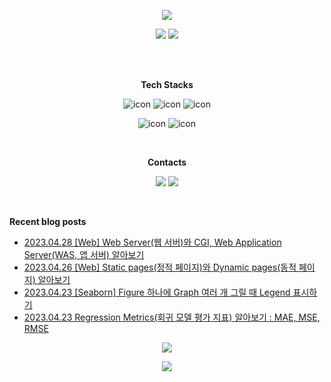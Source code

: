 <p align="center">
<img src="https://capsule-render.vercel.app/api?&type=waving&color=timeAuto&height=180&section=header&text=JS's%20Hub&fontSize=50&animation=fadeIn&fontAlignY=45" />
</p>

<p align="center">
<img src="https://github-readme-stats-git-master-woodywarhol9.vercel.app/api?username=woodywarhol9&show_icons=true&theme=dark">
<a href= "https://solved.ac/woodywarhol9"><img src="http://mazassumnida.wtf/api/generate_badge?boj=woodywarhol9"></a>

</p>

<br>
<br>

<p align="center">
<b>Tech Stacks</b>
</p>

<p align="center">
<img alt= "icon", src ="https://img.shields.io/badge/python-3776AB?style=flat&logo=python&logoColor=white">
<img alt= "icon", src ="https://img.shields.io/badge/mysql-4479A1?style=flat&logo=mysql&logoColor=white">
<img alt= "icon", src ="https://img.shields.io/badge/fastapi-009688?style=flat&logo=fastapi&logoColor=white">
</p>

<p align="center">
<img alt= "icon", src ="https://img.shields.io/badge/pytorch-EE4C2C?style=flat&logo=pytorch&logoColor=white">
<img alt= "icon", src ="https://img.shields.io/badge/pytorchlightning-792EE5?style=flat&logo=pytorchlightning&logoColor=white">
</p> 

<br>
  
<p align="center">
<b>Contacts</b>
</p>

<p align="center">
<a href= "mailto:woodywarhol9@gmail.com"><img src ="https://img.shields.io/badge/gmail-EA4335?style=flat&logo=gmail&logoColor=white"/></a>
<a href= "https://only-wanna.tistory.com/"><img src ="https://img.shields.io/badge/tistory-000000?style=flat&logo=tistory&logoColor=white"/></a>
</p>

<br>


<b>Recent blog posts</b>
- [2023.04.28 [Web] Web Server(웹 서버)와 CGI, Web Application Server(WAS, 앱 서버) 알아보기](https://only-wanna.tistory.com/entry/Web-Web-Server%EC%9B%B9-%EC%84%9C%EB%B2%84%EC%99%80-CGI-Web-Application-ServerWAS-%EC%95%B1-%EC%84%9C%EB%B2%84-%EC%95%8C%EC%95%84%EB%B3%B4%EA%B8%B0) <br>
- [2023.04.26 [Web] Static pages(정적 페이지)와 Dynamic pages(동적 페이지) 알아보기](https://only-wanna.tistory.com/entry/Web-Static-pages%EC%A0%95%EC%A0%81-%ED%8E%98%EC%9D%B4%EC%A7%80%EC%99%80-Dynamic-pages%EB%8F%99%EC%A0%81-%ED%8E%98%EC%9D%B4%EC%A7%80-%EC%95%8C%EC%95%84%EB%B3%B4%EA%B8%B0) <br>
- [2023.04.23 [Seaborn] Figure 하나에 Graph 여러 개 그릴 때 Legend 표시하기](https://only-wanna.tistory.com/entry/Seaborn-Figure-%ED%95%98%EB%82%98%EC%97%90-Graph-%EC%97%AC%EB%9F%AC-%EA%B0%9C-%EA%B7%B8%EB%A6%B4-%EB%95%8C-Legend-%ED%91%9C%EC%8B%9C%ED%95%98%EA%B8%B0) <br>
- [2023.04.23 Regression Metrics(회귀 모델 평가 지표) 알아보기 : MAE, MSE, RMSE](https://only-wanna.tistory.com/entry/Regression-Metrics%ED%9A%8C%EA%B7%80-%EB%AA%A8%EB%8D%B8-%ED%8F%89%EA%B0%80-%EC%A7%80%ED%91%9C%EC%95%8C%EC%95%84%EB%B3%B4%EA%B8%B0-MAE-MSE-RMSE) <br>

<p align="center">
<img src="https://hits.seeyoufarm.com/api/count/incr/badge.svg?url=https%3A%2F%2Fgithub.com%2FWoodywarhol9%2Fwoodywarhol9&count_bg=%2379C83D&title_bg=%23555555&icon=&icon_color=%23E7E7E7&title=hits&edge_flat=false" />
</p>

<p align="center">
<img src="https://capsule-render.vercel.app/api?type=waving&color=timeAuto&height=100&section=footer" />
</p>
